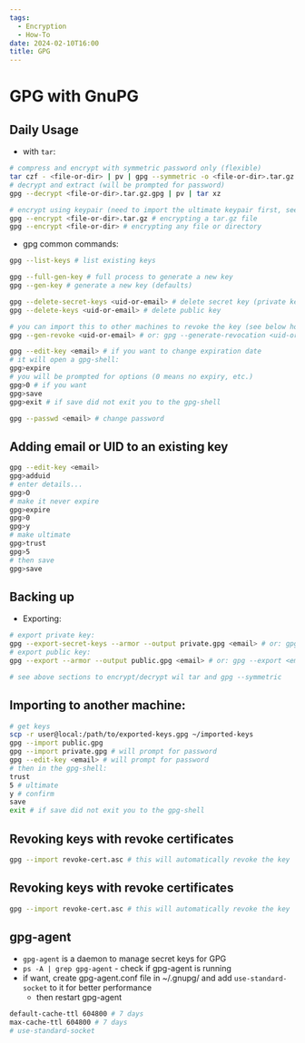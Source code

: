 ```yaml
---
tags:
  - Encryption
  - How-To
date: 2024-02-10T16:00
title: GPG
---
```

<!-- 2024-02-10-1600 (February 10, 2024 4:00 PM) -->

# GPG with GnuPG

## Daily Usage
- with `tar`:
```bash
# compress and encrypt with symmetric password only (flexible)
tar czf - <file-or-dir> | pv | gpg --symmetric -o <file-or-dir>.tar.gz.gpg
# decrypt and extract (will be prompted for password)
gpg --decrypt <file-or-dir>.tar.gz.gpg | pv | tar xz

# encrypt using keypair (need to import the ultimate keypair first, see below)
gpg --encrypt <file-or-dir>.tar.gz # encrypting a tar.gz file
gpg --encrypt <file-or-dir> # encrypting any file or directory
```

- gpg common commands:
```bash
gpg --list-keys # list existing keys

gpg --full-gen-key # full process to generate a new key
gpg --gen-key # generate a new key (defaults)

gpg --delete-secret-keys <uid-or-email> # delete secret key (private key)
gpg --delete-keys <uid-or-email> # delete public key

# you can import this to other machines to revoke the key (see below how)
gpg --gen-revoke <uid-or-email> # or: gpg --generate-revocation <uid-or-email> - generate revoke certificate

gpg --edit-key <email> # if you want to change expiration date
# it will open a gpg-shell:
gpg>expire
# you will be prompted for options (0 means no expiry, etc.)
gpg>0 # if you want
gpg>save
gpg>exit # if save did not exit you to the gpg-shell

gpg --passwd <email> # change password
```

## Adding email or UID to an existing key
```bash
gpg --edit-key <email>
gpg>adduid
# enter details...
gpg>O
# make it never expire
gpg>expire
gpg>0
gpg>y
# make ultimate
gpg>trust
gpg>5
# then save
gpg>save
```

## Backing up
- Exporting:
```bash
# export private key:
gpg --export-secret-keys --armor --output private.gpg <email> # or: gpg --export-secret-keys <email> > private.gpg
# export public key:
gpg --export --armor --output public.gpg <email> # or: gpg --export <email> > public.gpg

# see above sections to encrypt/decrypt wil tar and gpg --symmetric
```


## Importing to another machine:
```bash
# get keys
scp -r user@local:/path/to/exported-keys.gpg ~/imported-keys
gpg --import public.gpg
gpg --import private.gpg # will prompt for password
gpg --edit-key <email> # will prompt for password
# then in the gpg-shell:
trust
5 # ultimate
y # confirm
save
exit # if save did not exit you to the gpg-shell
```

## Revoking keys with revoke certificates
```bash
gpg --import revoke-cert.asc # this will automatically revoke the key
```

## Revoking keys with revoke certificates
```bash
gpg --import revoke-cert.asc # this will automatically revoke the key
```

## gpg-agent
- `gpg-agent` is a daemon to manage secret keys for GPG
- `ps -A | grep gpg-agent` - check if gpg-agent is running
- if want, create gpg-agent.conf file in ~/.gnupg/ and add `use-standard-socket` to it for better performance
  - then restart gpg-agent
```bash
default-cache-ttl 604800 # 7 days
max-cache-ttl 604800 # 7 days
# use-standard-socket
```

